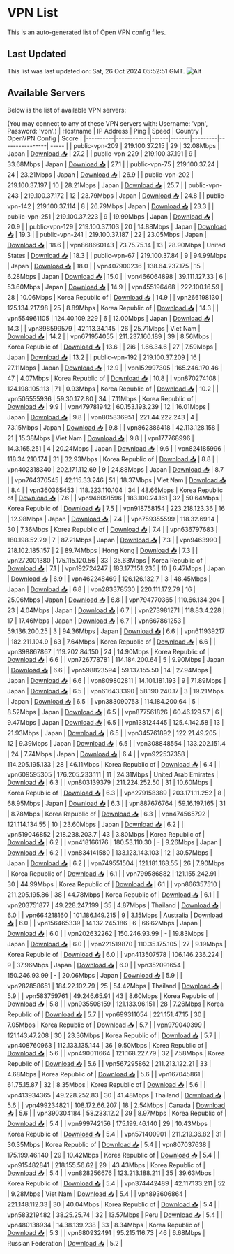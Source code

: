 # VPN List

This is an auto-generated list of Open VPN config files.

## Last Updated

This list was last updated on: Sat, 26 Oct 2024 05:52:51 GMT.
![Alt](https://repobeats.axiom.co/api/embed/186b98318ef1479477931607c1ad7d823f12451f.svg "Repobeats analytics image")

## Available Servers

Below is the list of available VPN servers:

(You may connect to any of these VPN servers with: Username: 'vpn', Password: 'vpn'.)
| Hostname | IP Address | Ping | Speed | Country | OpenVPN Config | Score |
|----------|------------|------|-------|---------|----------------| ----- |
| public-vpn-209 | 219.100.37.215 | 29 | 32.08Mbps | Japan | [Download 📥](./configs/server_0_JP.ovpn) | 27.2 |
| public-vpn-229 | 219.100.37.191 | 9 | 33.68Mbps | Japan | [Download 📥](./configs/server_1_JP.ovpn) | 27.1 |
| public-vpn-75 | 219.100.37.24 | 24 | 23.21Mbps | Japan | [Download 📥](./configs/server_2_JP.ovpn) | 26.9 |
| public-vpn-202 | 219.100.37.197 | 10 | 28.21Mbps | Japan | [Download 📥](./configs/server_3_JP.ovpn) | 25.7 |
| public-vpn-243 | 219.100.37.172 | 12 | 23.79Mbps | Japan | [Download 📥](./configs/server_4_JP.ovpn) | 24.8 |
| public-vpn-142 | 219.100.37.114 | 8 | 26.79Mbps | Japan | [Download 📥](./configs/server_5_JP.ovpn) | 23.3 |
| public-vpn-251 | 219.100.37.223 | 9 | 19.99Mbps | Japan | [Download 📥](./configs/server_6_JP.ovpn) | 20.9 |
| public-vpn-129 | 219.100.37.103 | 20 | 14.88Mbps | Japan | [Download 📥](./configs/server_7_JP.ovpn) | 19.3 |
| public-vpn-241 | 219.100.37.187 | 22 | 23.05Mbps | Japan | [Download 📥](./configs/server_8_JP.ovpn) | 18.6 |
| vpn868660143 | 73.75.75.14 | 13 | 28.90Mbps | United States | [Download 📥](./configs/server_9_US.ovpn) | 18.3 |
| public-vpn-67 | 219.100.37.84 | 9 | 94.99Mbps | Japan | [Download 📥](./configs/server_10_JP.ovpn) | 18.0 |
| vpn407900236 | 138.64.237.175 | 15 | 6.28Mbps | Japan | [Download 📥](./configs/server_11_JP.ovpn) | 15.0 |
| vpn466064898 | 39.111.127.33 | 6 | 53.60Mbps | Japan | [Download 📥](./configs/server_12_JP.ovpn) | 14.9 |
| vpn455196468 | 222.100.16.59 | 28 | 10.06Mbps | Korea Republic of | [Download 📥](./configs/server_13_KR.ovpn) | 14.9 |
| vpn266198130 | 125.134.217.98 | 25 | 8.89Mbps | Korea Republic of | [Download 📥](./configs/server_14_KR.ovpn) | 14.3 |
| vpn554961105 | 124.40.109.229 | 6 | 12.00Mbps | Japan | [Download 📥](./configs/server_15_JP.ovpn) | 14.3 |
| vpn898599579 | 42.113.34.145 | 26 | 25.71Mbps | Viet Nam | [Download 📥](./configs/server_16_VN.ovpn) | 14.2 |
| vpn671954055 | 211.237.160.189 | 39 | 8.56Mbps | Korea Republic of | [Download 📥](./configs/server_17_KR.ovpn) | 13.6 |
| 2i6 | 1.66.34.6 | 27 | 7.59Mbps | Japan | [Download 📥](./configs/server_18_JP.ovpn) | 13.2 |
| public-vpn-192 | 219.100.37.209 | 16 | 27.11Mbps | Japan | [Download 📥](./configs/server_19_JP.ovpn) | 12.9 |
| vpn152997305 | 165.246.170.46 | 47 | 4.07Mbps | Korea Republic of | [Download 📥](./configs/server_20_KR.ovpn) | 10.8 |
| vpn870274108 | 124.198.105.113 | 71 | 0.93Mbps | Korea Republic of | [Download 📥](./configs/server_21_KR.ovpn) | 10.2 |
| vpn505555936 | 59.30.172.80 | 34 | 7.11Mbps | Korea Republic of | [Download 📥](./configs/server_22_KR.ovpn) | 9.9 |
| vpn479781942 | 60.153.193.239 | 12 | 16.01Mbps | Japan | [Download 📥](./configs/server_23_JP.ovpn) | 9.8 |
| vpn805836951 | 221.44.222.243 | 4 | 73.15Mbps | Japan | [Download 📥](./configs/server_24_JP.ovpn) | 9.8 |
| vpn862386418 | 42.113.128.158 | 21 | 15.38Mbps | Viet Nam | [Download 📥](./configs/server_25_VN.ovpn) | 9.8 |
| vpn177768996 | 14.3.165.251 | 4 | 20.24Mbps | Japan | [Download 📥](./configs/server_26_JP.ovpn) | 9.6 |
| vpn824185996 | 118.34.210.174 | 31 | 32.93Mbps | Korea Republic of | [Download 📥](./configs/server_27_KR.ovpn) | 8.8 |
| vpn402318340 | 202.171.112.69 | 9 | 24.88Mbps | Japan | [Download 📥](./configs/server_28_JP.ovpn) | 8.7 |
| vpn764370545 | 42.115.33.246 | 51 | 18.37Mbps | Viet Nam | [Download 📥](./configs/server_29_VN.ovpn) | 8.4 |
| vpn360365453 | 118.223.110.104 | 34 | 48.66Mbps | Korea Republic of | [Download 📥](./configs/server_30_KR.ovpn) | 7.6 |
| vpn946091596 | 183.100.24.161 | 32 | 50.64Mbps | Korea Republic of | [Download 📥](./configs/server_31_KR.ovpn) | 7.5 |
| vpn918758154 | 223.218.123.36 | 16 | 12.98Mbps | Japan | [Download 📥](./configs/server_32_JP.ovpn) | 7.4 |
| vpn759355599 | 118.32.69.14 | 30 | 7.36Mbps | Korea Republic of | [Download 📥](./configs/server_33_KR.ovpn) | 7.4 |
| vpn636797683 | 180.198.52.29 | 7 | 87.21Mbps | Japan | [Download 📥](./configs/server_34_JP.ovpn) | 7.3 |
| vpn9463990 | 218.102.185.157 | 2 | 89.74Mbps | Hong Kong | [Download 📥](./configs/server_35_HK.ovpn) | 7.3 |
| vpn272001380 | 175.115.120.56 | 33 | 35.63Mbps | Korea Republic of | [Download 📥](./configs/server_36_KR.ovpn) | 7.1 |
| vpn192724247 | 183.177.151.235 | 10 | 6.47Mbps | Japan | [Download 📥](./configs/server_37_JP.ovpn) | 6.9 |
| vpn462248469 | 126.126.132.7 | 3 | 48.45Mbps | Japan | [Download 📥](./configs/server_38_JP.ovpn) | 6.8 |
| vpn283378530 | 220.111.172.79 | 16 | 25.06Mbps | Japan | [Download 📥](./configs/server_39_JP.ovpn) | 6.8 |
| vpn794770365 | 110.66.134.204 | 23 | 4.04Mbps | Japan | [Download 📥](./configs/server_40_JP.ovpn) | 6.7 |
| vpn273981271 | 118.83.4.228 | 17 | 17.46Mbps | Japan | [Download 📥](./configs/server_41_JP.ovpn) | 6.7 |
| vpn667861253 | 59.136.200.25 | 3 | 94.36Mbps | Japan | [Download 📥](./configs/server_42_JP.ovpn) | 6.6 |
| vpn611939217 | 182.211.104.9 | 63 | 7.64Mbps | Korea Republic of | [Download 📥](./configs/server_43_KR.ovpn) | 6.6 |
| vpn398867867 | 119.202.84.150 | 24 | 14.90Mbps | Korea Republic of | [Download 📥](./configs/server_44_KR.ovpn) | 6.6 |
| vpn726778781 | 114.184.200.64 | 5 | 9.90Mbps | Japan | [Download 📥](./configs/server_45_JP.ovpn) | 6.6 |
| vpn598823594 | 59.137.155.50 | 14 | 27.94Mbps | Japan | [Download 📥](./configs/server_46_JP.ovpn) | 6.6 |
| vpn809802811 | 14.101.181.193 | 9 | 71.89Mbps | Japan | [Download 📥](./configs/server_47_JP.ovpn) | 6.5 |
| vpn616433390 | 58.190.240.17 | 3 | 19.21Mbps | Japan | [Download 📥](./configs/server_48_JP.ovpn) | 6.5 |
| vpn383090753 | 114.184.200.64 | 5 | 8.52Mbps | Japan | [Download 📥](./configs/server_49_JP.ovpn) | 6.5 |
| vpn877561826 | 60.46.129.57 | 6 | 9.47Mbps | Japan | [Download 📥](./configs/server_50_JP.ovpn) | 6.5 |
| vpn138124445 | 125.4.142.58 | 13 | 21.93Mbps | Japan | [Download 📥](./configs/server_51_JP.ovpn) | 6.5 |
| vpn345761892 | 122.21.49.205 | 12 | 9.39Mbps | Japan | [Download 📥](./configs/server_52_JP.ovpn) | 6.5 |
| vpn308848554 | 133.202.151.4 | 24 | 7.74Mbps | Japan | [Download 📥](./configs/server_53_JP.ovpn) | 6.4 |
| vpn922537358 | 114.205.195.133 | 28 | 46.11Mbps | Korea Republic of | [Download 📥](./configs/server_54_KR.ovpn) | 6.4 |
| vpn609595305 | 176.205.233.111 | 11 | 24.31Mbps | United Arab Emirates | [Download 📥](./configs/server_55_AE.ovpn) | 6.3 |
| vpn803139379 | 211.224.252.50 | 31 | 10.60Mbps | Korea Republic of | [Download 📥](./configs/server_56_KR.ovpn) | 6.3 |
| vpn279158389 | 203.171.11.252 | 8 | 68.95Mbps | Japan | [Download 📥](./configs/server_57_JP.ovpn) | 6.3 |
| vpn887676764 | 59.16.197.165 | 31 | 8.78Mbps | Korea Republic of | [Download 📥](./configs/server_58_KR.ovpn) | 6.3 |
| vpn474565792 | 121.114.134.55 | 10 | 23.60Mbps | Japan | [Download 📥](./configs/server_59_JP.ovpn) | 6.2 |
| vpn519046852 | 218.238.203.7 | 43 | 3.80Mbps | Korea Republic of | [Download 📥](./configs/server_60_KR.ovpn) | 6.2 |
| vpn418166176 | 180.53.110.30 | - | 9.26Mbps | Japan | [Download 📥](./configs/server_61_JP.ovpn) | 6.2 |
| vpn834141580 | 133.123.143.103 | 12 | 30.57Mbps | Japan | [Download 📥](./configs/server_62_JP.ovpn) | 6.2 |
| vpn749551504 | 121.181.168.55 | 26 | 7.90Mbps | Korea Republic of | [Download 📥](./configs/server_63_KR.ovpn) | 6.1 |
| vpn799586882 | 121.155.242.91 | 30 | 44.99Mbps | Korea Republic of | [Download 📥](./configs/server_64_KR.ovpn) | 6.1 |
| vpn866357510 | 211.205.195.86 | 38 | 44.78Mbps | Korea Republic of | [Download 📥](./configs/server_65_KR.ovpn) | 6.1 |
| vpn203751877 | 49.228.247.199 | 35 | 4.87Mbps | Thailand | [Download 📥](./configs/server_66_TH.ovpn) | 6.0 |
| vpn664218160 | 101.186.149.215 | 9 | 3.15Mbps | Australia | [Download 📥](./configs/server_67_AU.ovpn) | 6.0 |
| vpn156465339 | 14.132.245.186 | 6 | 66.62Mbps | Japan | [Download 📥](./configs/server_68_JP.ovpn) | 6.0 |
| vpn202632262 | 150.246.93.99 | - | 19.83Mbps | Japan | [Download 📥](./configs/server_69_JP.ovpn) | 6.0 |
| vpn221519870 | 110.35.175.105 | 27 | 9.19Mbps | Korea Republic of | [Download 📥](./configs/server_70_KR.ovpn) | 6.0 |
| vpn413507578 | 106.146.236.224 | 9 | 37.96Mbps | Japan | [Download 📥](./configs/server_71_JP.ovpn) | 6.0 |
| vpn352091654 | 150.246.93.99 | - | 20.06Mbps | Japan | [Download 📥](./configs/server_72_JP.ovpn) | 5.9 |
| vpn282858651 | 184.22.102.79 | 25 | 54.42Mbps | Thailand | [Download 📥](./configs/server_73_TH.ovpn) | 5.9 |
| vpn583759761 | 49.246.65.91 | 43 | 8.60Mbps | Korea Republic of | [Download 📥](./configs/server_74_KR.ovpn) | 5.8 |
| vpn935508159 | 121.133.96.151 | 28 | 7.26Mbps | Korea Republic of | [Download 📥](./configs/server_75_KR.ovpn) | 5.7 |
| vpn699311054 | 221.151.47.15 | 30 | 7.05Mbps | Korea Republic of | [Download 📥](./configs/server_76_KR.ovpn) | 5.7 |
| vpn979040399 | 121.143.47.208 | 30 | 23.36Mbps | Korea Republic of | [Download 📥](./configs/server_77_KR.ovpn) | 5.7 |
| vpn408760963 | 112.133.135.144 | 36 | 9.50Mbps | Korea Republic of | [Download 📥](./configs/server_78_KR.ovpn) | 5.6 |
| vpn490011664 | 121.168.227.79 | 32 | 7.58Mbps | Korea Republic of | [Download 📥](./configs/server_79_KR.ovpn) | 5.6 |
| vpn567295862 | 211.213.122.21 | 33 | 4.68Mbps | Korea Republic of | [Download 📥](./configs/server_80_KR.ovpn) | 5.6 |
| vpn167045861 | 61.75.15.87 | 32 | 8.35Mbps | Korea Republic of | [Download 📥](./configs/server_81_KR.ovpn) | 5.6 |
| vpn413934365 | 49.228.252.83 | 30 | 41.48Mbps | Thailand | [Download 📥](./configs/server_82_TH.ovpn) | 5.6 |
| vpn499234821 | 108.172.66.207 | 18 | 2.54Mbps | Canada | [Download 📥](./configs/server_83_CA.ovpn) | 5.6 |
| vpn390304184 | 58.233.12.2 | 39 | 8.97Mbps | Korea Republic of | [Download 📥](./configs/server_84_KR.ovpn) | 5.4 |
| vpn999742156 | 175.199.46.140 | 29 | 10.43Mbps | Korea Republic of | [Download 📥](./configs/server_85_KR.ovpn) | 5.4 |
| vpn571400901 | 211.219.36.82 | 31 | 30.35Mbps | Korea Republic of | [Download 📥](./configs/server_86_KR.ovpn) | 5.4 |
| vpn807037638 | 175.199.46.140 | 29 | 10.42Mbps | Korea Republic of | [Download 📥](./configs/server_87_KR.ovpn) | 5.4 |
| vpn915482841 | 218.155.56.62 | 29 | 43.43Mbps | Korea Republic of | [Download 📥](./configs/server_88_KR.ovpn) | 5.4 |
| vpn828256676 | 123.213.188.211 | 35 | 39.63Mbps | Korea Republic of | [Download 📥](./configs/server_89_KR.ovpn) | 5.4 |
| vpn374442489 | 42.117.133.211 | 52 | 9.28Mbps | Viet Nam | [Download 📥](./configs/server_90_VN.ovpn) | 5.4 |
| vpn893606864 | 221.148.112.33 | 30 | 40.04Mbps | Korea Republic of | [Download 📥](./configs/server_91_KR.ovpn) | 5.4 |
| vpn583219482 | 38.25.25.74 | 32 | 13.57Mbps | Peru | [Download 📥](./configs/server_92_PE.ovpn) | 5.4 |
| vpn480138934 | 14.38.139.238 | 33 | 8.34Mbps | Korea Republic of | [Download 📥](./configs/server_93_KR.ovpn) | 5.3 |
| vpn680932491 | 95.215.116.73 | 46 | 6.68Mbps | Russian Federation | [Download 📥](./configs/server_94_RU.ovpn) | 5.2 |
